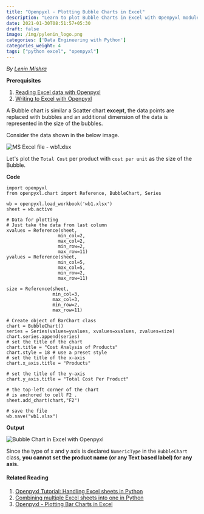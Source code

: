 ```yaml
---
title: "Openpyxl - Plotting Bubble Charts in Excel"
description: "Learn to plot Bubble Charts in Excel with Openpyxl module in Python 3."
date: 2021-01-30T08:51:57+05:30
draft: false
image: /img/pylenin_logo.png
categories: ['Data Engineering with Python']
categories_weight: 4
tags: ["python excel", "openpyxl"]
---
```

<div class="sharethis-inline-follow-buttons"></div>

*By [Lenin Mishra](https://www.pylenin.com/authors/#lenin-mishra)*

**Prerequisites**

1. [Reading Excel data with Openpyxl](https://www.pylenin.com/blogs/excel-with-python/#reading-data-from-excel-using-openpyxl)
2. [Writing to Excel with Openpyxl](https://www.pylenin.com/blogs/excel-with-python/#writing-data-to-cells-in-excel-with-openpyxl)

A Bubble chart is similar a Scatter chart **except**, 
the data points are replaced with bubbles 
and an additional dimension of the data is represented 
in the size of the bubbles.

Consider the data shown in the below image.

![MS Excel file - wb1.xlsx](/img/excel-with-python/bubble-chart-1.png)

Let's plot the `Total Cost` per product with `cost per unit` as the size of the Bubble.

**Code**

```python3
import openpyxl
from openpyxl.chart import Reference, BubbleChart, Series

wb = openpyxl.load_workbook('wb1.xlsx')
sheet = wb.active

# Data for plotting
# Just take the data from last column
xvalues = Reference(sheet,
                   min_col=2,
                   max_col=2,
                   min_row=2,
                   max_row=11)
yvalues = Reference(sheet,
                   min_col=5,
                   max_col=5,
                   min_row=2,
                   max_row=11)

size = Reference(sheet,
                 min_col=3,
                 max_col=3,
                 min_row=2,
                 max_row=11)

# Create object of BarChart class
chart = BubbleChart()
series = Series(values=yvalues, xvalues=xvalues, zvalues=size)
chart.series.append(series)
# set the title of the chart
chart.title = "Cost Analysis of Products"
chart.style = 18 # use a preset style
# set the title of the x-axis
chart.x_axis.title = "Products"

# set the title of the y-axis
chart.y_axis.title = "Total Cost Per Product"

# the top-left corner of the chart
# is anchored to cell F2 .
sheet.add_chart(chart,"F2")

# save the file 
wb.save("wb1.xlsx")
```

**Output**

![Bubble Chart in Excel with Openpyxl](/img/excel-with-python/bubble-chart-2.png)

Since the type of x and y axis is declared `NumericType` in the `BubbleChart` class, **you cannot set the product name (or any Text based label) for any axis.**

#### Related Reading

1. [Openpyxl Tutorial: Handling Excel sheets in Python](https://www.pylenin.com/blogs/excel-with-python/)
2. [Combining multiple Excel sheets into one in Python](https://www.pylenin.com/blogs/combining-workbooks-to-sheets/)
3. [Openpyxl - Plotting Bar Charts in Excel](https://www.pylenin.com/blogs/bar-charts-openpyxl/)
